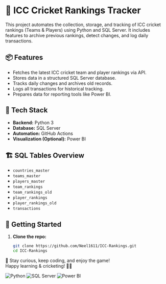 # 🏏 ICC Cricket Rankings Tracker

This project automates the collection, storage, and tracking of ICC cricket rankings (Teams & Players) using Python and SQL Server. It includes features to archive previous rankings, detect changes, and log daily transactions.

## 📦 Features

- Fetches the latest ICC cricket team and player rankings via API.
- Stores data in a structured SQL Server database.
- Tracks daily changes and archives old records.
- Logs all transactions for historical tracking.
- Prepares data for reporting tools like Power BI.

## 🧰 Tech Stack

- **Backend:** Python 3
- **Database:** SQL Server
- **Automation:** GitHub Actions
- **Visualization (Optional):** Power BI

## 🏗️ SQL Tables Overview

- `countries_master`
- `teams_master`
- `players_master`
- `team_rankings`
- `team_rankings_old`
- `player_rankings`
- `player_rankings_old`
- `transactions`

## 🚀 Getting Started

1. **Clone the repo:**

   ```bash
   git clone https://github.com/Neel1611/ICC-Rankings.git
   cd ICC-Rankings

🏏 Stay curious, keep coding, and enjoy the game!  
Happy learning & cricketing! 🙌✨

![Python](https://img.shields.io/badge/Python-3.9-blue?logo=python)
![SQL Server](https://img.shields.io/badge/Database-SQL_Server-CC2927?logo=microsoftsqlserver&logoColor=white)
![Power BI](https://img.shields.io/badge/Power_BI-Dashboard-F2C811?logo=powerbi&logoColor=black)
